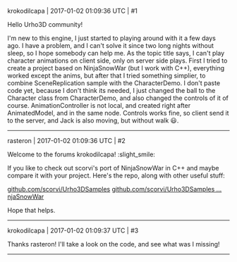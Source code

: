 krokodilcapa | 2017-01-02 01:09:36 UTC | #1

Hello Urho3D community!

I'm new to this engine, I just started to playing around with it a few days ago. I have a problem, and I can't solve it since two long nights without sleep, so I hope somebody can help me. As the topic title says, I can't play character animations on client side, only on server side plays. First I tried to create a project based on NinjaSnowWar (but I work with C++), everything worked except the anims, but after that I tried something simplier, to combine SceneReplication sample with the CharacterDemo. I don't paste code yet, because I don't think its needed, I just changed the ball to the Character class from CharacterDemo, and also changed the controls of it of course. AnimationController is not local, and created right after AnimatedModel, and in the same node. Controls works fine, so client send it to the server, and Jack is also moving, but without walk :smiley:.

-------------------------

rasteron | 2017-01-02 01:09:36 UTC | #2

Welcome to the forums krokodilcapa! :slight_smile:

If you like to check out scorvi's port of NinjaSnowWar in C++ and maybe compare it with your project. Here's the repo, along with other useful stuff:

[github.com/scorvi/Urho3DSamples](https://github.com/scorvi/Urho3DSamples)
[github.com/scorvi/Urho3DSamples ... njaSnowWar](https://github.com/scorvi/Urho3DSamples/tree/master/07_NinjaSnowWar)

Hope that helps.

-------------------------

krokodilcapa | 2017-01-02 01:09:37 UTC | #3

Thanks rasteron! I'll take a look on the code, and see what was I missing!

-------------------------

